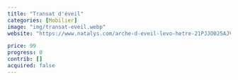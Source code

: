```yaml
---
title: "Transat d'éveil"
categories: [Mobilier]
image: "img/transat-eveil.webp"
website: "https://www.natalys.com/arche-d-eveil-levo-hetre-21PJJO025AJV999.html"

price: 99
progress: 0
contrib: []
acquired: false
--- 
```

